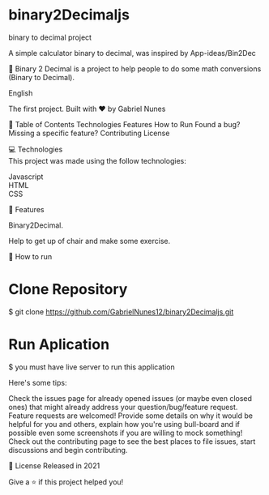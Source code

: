 # binary2Decimaljs
binary to decimal project


A simple calculator binary to decimal, was inspired by App-ideas/Bin2Dec

🚀 Binary 2 Decimal is a project to help people to do some math conversions (Binary to Decimal).

English 

The first project. Built with ❤︎ by Gabriel Nunes

📌 Table of Contents
Technologies
Features
How to Run
Found a bug? Missing a specific feature?
Contributing
License

💻 Technologies <br/>
This project was made using the follow technologies:

Javascript <br/>
HTML <br/>
CSS <br/>

🚀 Features <br/>

Binary2Decimal. <br/>

Help to get up of chair and make some exercise.

👷 How to run <br/>
# Clone Repository <br/>
$ git clone https://github.com/GabrielNunes12/binary2Decimaljs.git

# Run Aplication <br/>
$ you must have live server to run this application <br/>


Here's some tips:

Check the issues page for already opened issues (or maybe even closed ones) that might already address your question/bug/feature request.
Feature requests are welcomed! Provide some details on why it would be helpful for you and others, explain how you're using bull-board and if possible even some screenshots if you are willing to mock something!
Check out the contributing page to see the best places to file issues, start discussions and begin contributing.

📕 License
Released in 2021

Give a ⭐️ if this project helped you!
